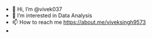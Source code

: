 - 👋 Hi, I’m @vivek037
- 👀 I’m interested in Data Analysis 
- 📫 How to reach me https://about.me/viveksingh9573
- 
